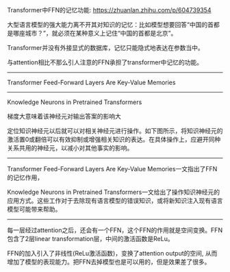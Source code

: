 


Transformer中FFN的记忆功能: https://zhuanlan.zhihu.com/p/604739354



大型语言模型的强大能力离不开其对知识的记忆：比如模型想要回答“中国的首都是哪座城市？”，就必须在某种意义上记住“中国的首都是北京”。

Transformer并没有外接显式的数据库，记忆只能隐式地表达在参数当中。


与attention相比不那么引人注意的FFN承担了transformer中记忆的功能。


---
Transformer Feed-Forward Layers Are Key-Value Memories





---

Knowledge Neurons in Pretrained Transformers


梯度大意味着该神经元对输出答案的影响大


定位知识神经元以后就可以对相关神经元进行操作。如下图所示，将知识神经元的激活置0或翻倍可以有效抑制或增强相关知识的表达。在具体操作上，应避开同种关系共用的神经元，以减小对其他事实的影响。

---

Transformer Feed-Forward Layers Are Key-Value Memories一文指出了FFN的记忆作用，

Knowledge Neurons in Pretrained Transformers一文给出了操作知识神经元的应用方式。这些工作对于去除现有语言模型的错误知识，或将新知识注入现有语言模型可能带来帮助。





---

每一层经过attention之后，还会有一个FFN，这个FFN的作用就是空间变换。FFN包含了2层linear transformation层，中间的激活函数是ReLu。



FFN的加入引入了非线性(ReLu激活函数)，变换了attention output的空间, 从而增加了模型的表现能力。把FFN去掉模型也是可以用的，但是效果差了很多。





